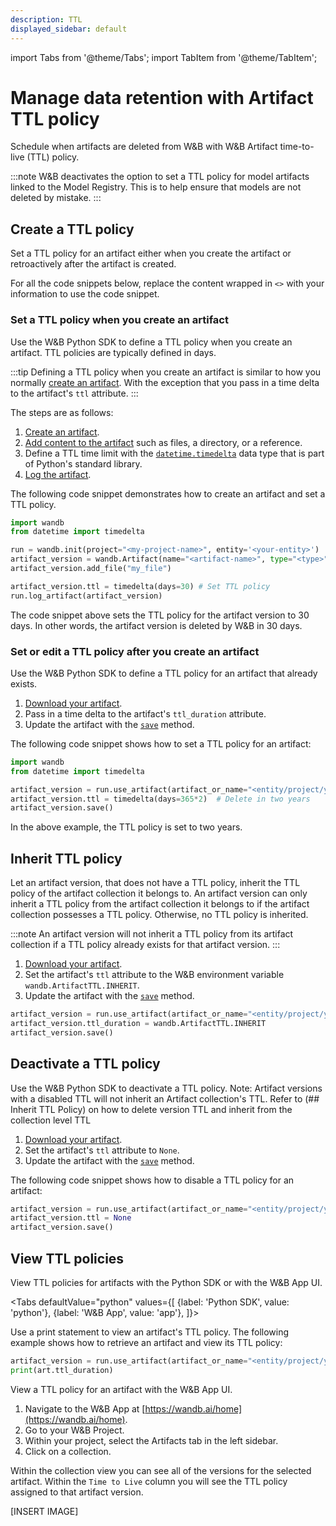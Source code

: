 ```yaml
---
description: TTL
displayed_sidebar: default
---
```

import Tabs from '@theme/Tabs';
import TabItem from '@theme/TabItem';

# Manage data retention with Artifact TTL policy

Schedule when artifacts are deleted from W&B with W&B Artifact time-to-live (TTL) policy.

:::note
W&B deactivates the option to set a TTL policy for model artifacts linked to the Model Registry. This is to help ensure that models are not deleted by mistake.
:::


## Create a TTL policy
Set a TTL policy for an artifact either when you create the artifact or retroactively after the artifact is created.


For all the code snippets below, replace the content wrapped in `<>` with your information to use the code snippet. 

### Set a TTL policy when you create an artifact
Use the W&B Python SDK to define a TTL policy when you create an artifact. TTL policies are typically defined in days.    

:::tip
Defining a TTL policy when you create an artifact is similar to how you normally [create an artifact](./construct-an-artifact.md). With the exception that you pass in a time delta to the artifact's `ttl` attribute.
:::

The steps are as follows: 

1. [Create an artifact](./construct-an-artifact.md).
2. [Add content to the artifact](./construct-an-artifact.md#add-files-to-an-artifact) such as files, a directory, or a reference.
3. Define a TTL time limit with the [`datetime.timedelta`](https://docs.python.org/3/library/datetime.html) data type that is part of Python's standard library.
4. [Log the artifact](./construct-an-artifact.md#3-save-your-artifact-to-the-wb-server).

The following code snippet demonstrates how to create an artifact and set a TTL policy. 

```python
import wandb
from datetime import timedelta

run = wandb.init(project="<my-project-name>", entity='<your-entity>')
artifact_version = wandb.Artifact(name="<artifact-name>", type="<type>")
artifact_version.add_file("my_file")

artifact_version.ttl = timedelta(days=30) # Set TTL policy
run.log_artifact(artifact_version)
```

The code snippet above sets the TTL policy for the artifact version to 30 days. In other words, the artifact version is deleted by W&B in 30 days.

### Set or edit a TTL policy after you create an artifact
Use the W&B Python SDK to define a TTL policy for an artifact that already exists.

1. [Download your artifact](./download-and-use-an-artifact.md).
2. Pass in a time delta to the artifact's `ttl_duration` attribute. 
3. Update the artifact with the [`save`](../../ref/python/run.md#save) method.


The following code snippet shows how to set a TTL policy for an artifact:
```python
import wandb
from datetime import timedelta

artifact_version = run.use_artifact(artifact_or_name="<entity/project/your-artifact-name:alias>", type="<type>")
artifact_version.ttl = timedelta(days=365*2)  # Delete in two years
artifact_version.save()
```

In the above example, the TTL policy is set to two years.

## Inherit TTL policy
Let an artifact version, that does not have a TTL policy, inherit the TTL policy of the artifact collection it belongs to. An artifact version can only inherit a TTL policy from the artifact collection it belongs to if the artifact collection possesses a TTL policy.  Otherwise, no TTL policy is inherited.

:::note
An artifact version will not inherit a TTL policy from its artifact collection if a TTL policy already exists for that artifact version.
:::

1. [Download your artifact](./download-and-use-an-artifact.md).
2. Set the artifact's `ttl` attribute to the W&B environment variable `wandb.ArtifactTTL.INHERIT`.
3. Update the artifact with the [`save`](../../ref/python/run.md#save) method.

```python
artifact_version = run.use_artifact(artifact_or_name="<entity/project/your-artifact-name:alias>", type="<type>")
artifact_version.ttl_duration = wandb.ArtifactTTL.INHERIT
artifact_version.save()
```



## Deactivate a TTL policy
Use the W&B Python SDK to deactivate a TTL policy. 
Note: Artifact versions with a disabled TTL will not inherit an Artifact collection's TTL. Refer to (## Inherit TTL Policy) on how to delete version TTL and inherit from the collection level TTL

1. [Download your artifact](./download-and-use-an-artifact.md).
2. Set the artifact's `ttl` attribute to `None`.
3. Update the artifact with the [`save`](../../ref/python/run.md#save) method.


The following code snippet shows how to disable a TTL policy for an artifact:
```python
artifact_version = run.use_artifact(artifact_or_name="<entity/project/your-artifact-name:alias>", type="<type>")
artifact_version.ttl = None
artifact_version.save()
```



## View TTL policies
View TTL policies for artifacts with the Python SDK or with the W&B App UI.

<Tabs
  defaultValue="python"
  values={[
    {label: 'Python SDK', value: 'python'},
    {label: 'W&B App', value: 'app'},
  ]}>
  <TabItem value="python">

Use a print statement to view an artifact's TTL policy. The following example shows how to retrieve an artifact and view its TTL policy:

```python
artifact_version = run.use_artifact(artifact_or_name="<entity/project/your-artifact-name:alias>", type="<type>")
print(art.ttl_duration)
```

  </TabItem>
  <TabItem value="app">


View a TTL policy for an artifact with the W&B App UI.

1. Navigate to the W&B App at [https://wandb.ai/home](https://wandb.ai/home).
2. Go to your W&B Project.
3. Within your project, select the Artifacts tab in the left sidebar.
4. Click on a collection.

Within the collection view you can see all of the versions for the selected artifact. Within the `Time to Live` column you will see the TTL policy assigned to that artifact version. 

[INSERT IMAGE]

  </TabItem>
</Tabs>

